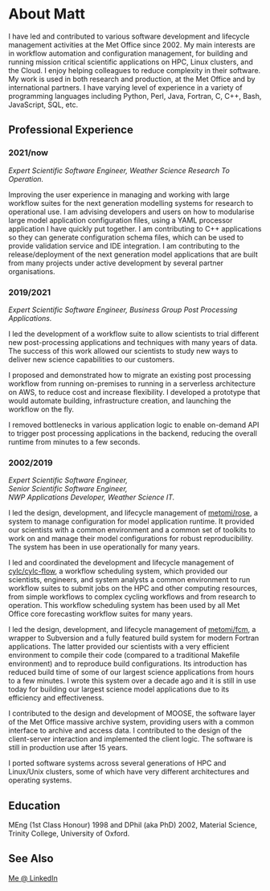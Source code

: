 # About Matt

I have led and contributed to various software development and lifecycle
management activities at the Met Office since 2002. My main interests are
in workflow automation and configuration management, for building and running
mission critical scientific applications on HPC, Linux clusters, and the Cloud.
I enjoy helping colleagues to reduce complexity in their software. My work is
used in both research and production, at the Met Office and by international
partners. I have varying level of experience in a variety of programming
languages including Python, Perl, Java, Fortran, C, C++, Bash, JavaScript, SQL, etc.

## Professional Experience

### 2021/now

*Expert Scientific Software Engineer, Weather Science Research To Operation.*

Improving the user experience in managing and working with large workflow suites
for the next generation modelling systems for research to operational use.
I am advising developers and users on how to modularise large model application
configuration files, using a YAML processor application I have quickly put
together. I am contributing to C++ applications so they can generate
configuration schema files, which can be used to provide validation service and
IDE integration. I am contributing to the release/deployment of the next
generation model applications that are built from many projects under active
development by several partner organisations.

### 2019/2021

*Expert Scientific Software Engineer, Business Group Post Processing Applications.*

I led the development of a workflow suite to allow scientists to trial different
new post-processing applications and techniques with many years of data.
The success of this work allowed our scientists to study new ways to deliver
new science capabilities to our customers.

I proposed and demonstrated how to migrate an existing post processing workflow
from running on-premises to running in a serverless architecture on AWS, to
reduce cost and increase flexibility. I developed a prototype that would
automate building, infrastructure creation, and launching the workflow on the fly.

I removed bottlenecks in various application logic to enable on-demand API to
trigger post processing applications in the backend, reducing the overall
runtime from minutes to a few seconds.

### 2002/2019

*Expert Scientific Software Engineer,*  
*Senior Scientific Software Engineer,*  
*NWP Applications Developer, Weather Science IT.*

I led the design, development, and lifecycle management of
[metomi/rose](https://github.com/metomi/rose/), a system to manage configuration
for model application runtime. It provided our scientists with a common
environment and a common set of toolkits to work on and manage their model
configurations for robust reproducibility. The system has been in use
operationally for many years.

I led and coordinated the development and lifecycle management of
[cylc/cylc-flow](https://github.com/cylc/cylc-flow/), a workflow scheduling
system, which provided our scientists, engineers, and system analysts a
common environment to run workflow suites to submit jobs on the HPC and
other computing resources, from simple workflows to complex cycling
workflows and from research to operation. This workflow scheduling system
has been used by all Met Office core forecasting workflow suites for many years.

I led the design, development, and lifecycle management of
[metomi/fcm](https://github.com/metomi/fcm/), a wrapper to Subversion and a
fully featured build system for modern Fortran applications. The latter
provided our scientists with a very efficient environment to compile their
code (compared to a traditional Makefile environment) and to reproduce
build configurations. Its introduction has reduced build time of some of
our largest science applications from hours to a few minutes. I wrote this
system over a decade ago and it is still in use today for building our
largest science model applications due to its efficiency and effectiveness.

I contributed to the design and development of MOOSE, the software layer
of the Met Office massive archive system, providing users with a common
interface to archive and access data. I contributed to the design of the
client-server interaction and implemented the client logic. The software
is still in production use after 15 years.

I ported software systems across several generations of HPC and Linux/Unix
clusters, some of which have very different architectures and operating systems.

## Education

MEng (1st Class Honour) 1998 and DPhil (aka PhD) 2002,
Material Science, Trinity College, University of Oxford.

## See Also

[Me @ LinkedIn](https://www.linkedin.com/in/matthewrmshin/)

<!--
**matthewrmshin/matthewrmshin** is a ✨ _special_ ✨ repository because its `README.md` (this file) appears on your GitHub profile.

Here are some ideas to get you started:

- 🔭 I’m currently working on ...
- 🌱 I’m currently learning ...
- 👯 I’m looking to collaborate on ...
- 🤔 I’m looking for help with ...
- 💬 Ask me about ...
- 📫 How to reach me: ...
- 😄 Pronouns: ...
- ⚡ Fun fact: ...
-->
